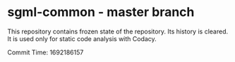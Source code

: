 # sgml-common - master branch

This repository contains frozen state of the repository.
Its history is cleared. It is used only for static code
analysis with Codacy.

Commit Time: 1692186157